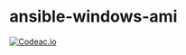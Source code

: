 # ansible-windows-ami

[![Codeac.io](https://static.codeac.io/badges/2-228689228.svg)](https://app.codeac.io/github/sidneiweber/ansible-windows-ami)
